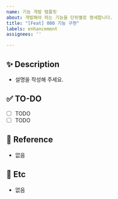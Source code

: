 ```yaml
---
name: 기능 개발 템플릿
about: 개발해야 하는 기능을 단위별로 명세합니다.
title: "[Feat] 000 기능 구현"
labels: enhancement
assignees: ''

---
```


## ✨ Description 
- 설명을 작성해 주세요. 

## ✅ TO-DO
- [ ] TODO 
- [ ] TODO 

## 🔗 Reference 
- 없음

## 📌 Etc 
- 없음